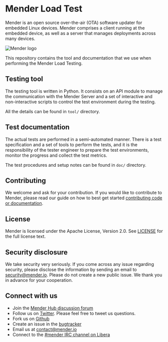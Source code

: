 # Mender Load Test

Mender is an open source over-the-air (OTA) software updater for embedded Linux
devices. Mender comprises a client running at the embedded device, as well as a
server that manages deployments across many devices.

![Mender
logo](https://raw.githubusercontent.com/mendersoftware/mender/master/mender_logo.png)

This repository contains the tool and documentation that we use when performing
the Mender Load Testing.

## Testing tool

The testing tool is written in Python. It consists on an API module to manage
the communication with the Mender Server and a set of interactive and
non-interactive scripts to control the test environment during the testing.

All the details can be found in `tool/` directory.

## Test documentation

The actual tests are performed in a semi-automated manner. There is a test
specification and a set of tools to perform the tests, and it is the
responsibility of the tester engineer to prepare the test environments, monitor
the progress and collect the test metrics.

The test procedures and setup notes can be found in `doc/` directory.

## Contributing

We welcome and ask for your contribution. If you would like to contribute to
Mender, please read our guide on how to best get started [contributing code or
documentation](https://github.com/mendersoftware/mender/blob/master/CONTRIBUTING.md).

## License

Mender is licensed under the Apache License, Version 2.0. See
[LICENSE](https://github.com/mendersoftware/mender-client-python-example/blob/master/LICENSE)
for the full license text.

## Security disclosure

We take security very seriously. If you come across any issue regarding
security, please disclose the information by sending an email to
[security@mender.io](security@mender.io). Please do not create a new public
issue. We thank you in advance for your cooperation.

## Connect with us

* Join the [Mender Hub discussion forum](https://hub.mender.io)
* Follow us on [Twitter](https://twitter.com/mender_io). Please feel free to
  tweet us questions.
* Fork us on [Github](https://github.com/mendersoftware)
* Create an issue in the [bugtracker](https://tracker.mender.io/projects/MEN)
* Email us at [contact@mender.io](mailto:contact@mender.io)
* Connect to the [#mender IRC channel on Libera](https://web.libera.chat/?#mender)

